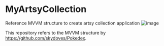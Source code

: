 # MyArtsyCollection
Reference MVVM structure to create artsy collection application
![image](https://user-images.githubusercontent.com/19348476/159198034-c6c0cde3-536d-4eb9-95a5-f63d77ff652c.png)

This repository refers to the MVVM structure by https://github.com/skydoves/Pokedex.
